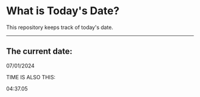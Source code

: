 # What is Today's Date?
This repository keeps track of today's date.
* * *
 
## The current date:  
 07/01/2024 
  
  
 TIME IS ALSO THIS: 
  
 04:37.05 
  
  
